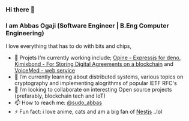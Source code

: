 ### Hi there 👋

<!--
**abbasogaji/abbasogaji** is a ✨ _special_ ✨ repository because its `README.md` (this file) appears on your GitHub profile.

Here are some ideas to get you started:

- 🔭 I’m currently working on ...
- 🌱 I’m currently learning ...
- 👯 I’m looking to collaborate on ...
- 🤔 I’m looking for help with ...
- 💬 Ask me about ...
- 📫 How to reach me: ...
- 😄 Pronouns: ...
- ⚡ Fun fact: ...
-->

### I am Abbas Ogaji (Software Engineer | B.Eng Computer Engineering)

I love everything that has to do with bits and chips, 

- 🔭 Projets I’m currently working include;  [Opine - Expressjs for deno](https://github.com/asos-craigmorten/opine), [Kimixbond - For Storing Digital Agreements on a blockchain](https://kimixbond.com) and [VoiceMed - web service](https://voicemed.io)
- 🌱 I’m currently learning about distributed systems, various topics on cryptography and implementing alogrithms of popular IETF RFC's
- 👯 I’m looking to collaborate on interesting Open source projects (prefarably, blockchain tech and IoT)
- 📫 How to reach me: [@sudo_abbas](https://twitter.com/sudo_abbas)
- ⚡ Fun fact: i love anime, cats and am a big fan of [Nestjs](https://github.com/nestjs/nest) ..lol



